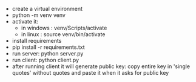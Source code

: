 - create a virtual environment
- python -m venv venv
- activate it:
    - in windows : venv/Scripts/activate
    - in linux : source venv/bin/activate
- install requirements
- pip install -r requirements.txt
- run server: python server.py
- run client: python client.py
- after running client it will generate public key: copy entire key in 'single quotes' without quotes and paste it when it asks for public key
